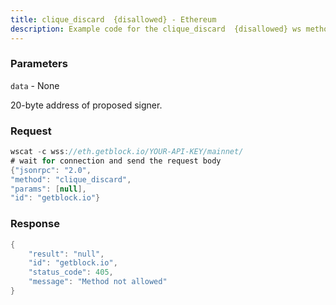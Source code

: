 ```yaml
---
title: clique_discard  {disallowed} - Ethereum
description: Example code for the clique_discard  {disallowed} ws method. Сomplete guide on how to use clique_discard  {disallowed} ws in GetBlock.io Web3 documentation.
---
```


### Parameters


`data` - None

20-byte address of proposed signer.

### Request

``` java
wscat -c wss://eth.getblock.io/YOUR-API-KEY/mainnet/ 
# wait for connection and send the request body 
{"jsonrpc": "2.0",
"method": "clique_discard",
"params": [null],
"id": "getblock.io"}
```

###  Response

``` java
{
    "result": "null",
    "id": "getblock.io",
    "status_code": 405,
    "message": "Method not allowed"
}
```

